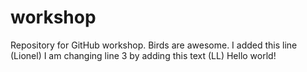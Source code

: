 # workshop
Repository for GitHub workshop. Birds are awesome. I added this line (Lionel)
I am changing line 3 by adding this text (LL)
Hello world!